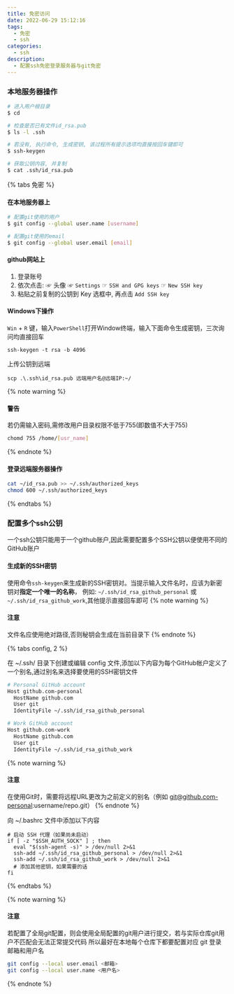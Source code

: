 ```yaml
---
title: 免密访问
date: 2022-06-29 15:12:16
tags:
  - 免密
  - ssh
categories:
  - ssh
description:
  - 配置ssh免密登录服务器与git免密
---
```


### 本地服务器操作

``` bash
# 进入用户根目录
$ cd

# 检查是否已有文件id_rsa.pub
$ ls -l .ssh

# 若没有, 执行命令, 生成密钥, 该过程所有提示选项均直接按回车键即可
$ ssh-keygen

# 获取公钥内容, 并复制
$ cat .ssh/id_rsa.pub
```

{% tabs 免密 %}
<!-- tab github免密 -->
#### 在本地服务器上
``` bash
# 配置git使用的用户
$ git config --global user.name [username]

# 配置git使用的email
$ git config --global user.email [email]
```

#### github网站上

1. 登录账号
2. 依次点击: ☞ 头像 ☞ `Settings` ☞ `SSH and GPG keys` ☞ `New SSH key`
3. 粘贴之前复制的公钥到 Key 选框中, 再点击 `Add SSH key`
<!-- endtab -->

<!-- tab Windows下VSCode免密远程连接服务器 -->
#### Windows下操作

`Win` + `R` 键，输入`PowerShell`打开Window终端，输入下面命令生成密钥，三次询问均直接回车

``` shell
ssh-keygen -t rsa -b 4096
```

上传公钥到远端
``` shell
scp .\.ssh\id_rsa.pub 远端用户名@远端IP:~/
```
{% note warning %}
#### 警告
若仍需输入密码,需修改用户目录权限不低于755(即数值不大于755)
``` bash
chomd 755 /home/[usr_name]
```
{% endnote %}

#### 登录远端服务器操作

``` bash
cat ~/id_rsa.pub >> ~/.ssh/authorized_keys
chmod 600 ~/.ssh/authorized_keys
```
<!-- endtab -->
{% endtabs %}

### 配置多个ssh公钥

一个ssh公钥只能用于一个github账户,因此需要配置多个SSH公钥以便使用不同的GitHub账户

#### 生成新的SSH密钥

使用命令`ssh-keygen`来生成新的SSH密钥对。当提示输入文件名时，应该为新密钥对**指定一个唯一的名称**，
例如: `~/.ssh/id_rsa_github_personal` 或 `~/.ssh/id_rsa_github_work`,其他提示直接回车即可
{% note warning %}
#### 注意
文件名应使用绝对路径,否则秘钥会生成在当前目录下
{% endnote %}

{% tabs config, 2 %}
<!-- tab 定义账户别名区分 -->
在 ~/.ssh/ 目录下创建或编辑 config 文件,添加以下内容为每个GitHub帐户定义了一个别名,通过别名来选择要使用的SSH密钥文件
``` bash
# Personal GitHub account
Host github.com-personal
  HostName github.com
  User git
  IdentityFile ~/.ssh/id_rsa_github_personal

# Work GitHub account
Host github.com-work
  HostName github.com
  User git
  IdentityFile ~/.ssh/id_rsa_github_work
```
{% note warning %}
#### 注意
在使用Git时，需要将远程URL更改为之前定义的别名（例如 git@github.com-personal:username/repo.git）
{% endnote %}
<!-- endtab -->

<!-- tab 使用SSH代理自动识别 -->

向 ~/.bashrc 文件中添加以下内容

``` bashrc
# 启动 SSH 代理（如果尚未启动）
if [ -z "$SSH_AUTH_SOCK" ] ; then
  eval "$(ssh-agent -s)" > /dev/null 2>&1
  ssh-add ~/.ssh/id_rsa_github_personal > /dev/null 2>&1
  ssh-add ~/.ssh/id_rsa_github_work > /dev/null 2>&1
  # 添加其他密钥，如果需要的话
fi
```

<!-- endtab -->
{% endtabs %}

{% note warning %}
#### 注意

若配置了全局git配置，则会使用全局配置的git用户进行提交，若与实际仓库git用户不匹配会无法正常提交代码
所以最好在本地每个仓库下都要配置对应 git 登录邮箱和用户名

``` bash
git config --local user.email <邮箱>
git config --local user.name <用户名>
```

{% endnote %}
